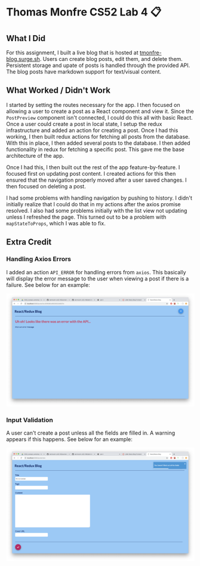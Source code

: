 # Thomas Monfre CS52 Lab 4 :clipboard:

## What I Did
For this assignment, I built a live blog that is hosted at [tmonfre-blog.surge.sh](https://tmonfre-blog.surge.sh). Users can create blog posts, edit them, and delete them. Persistent storage and upate of posts is handled through the provided API. The blog posts have markdown support for text/visual content.

## What Worked / Didn't Work
I started by setting the routes necessary for the app. I then focused on allowing a user to create a post as a React component and view it. Since the `PostPreview` component isn't connected, I could do this all with basic React. Once a user could create a post in local state, I setup the redux infrastructure and added an action for creating a post. Once I had this working, I then built redux actions for fetching all posts from the database. With this in place, I then added several posts to the database. I then added functionality in redux for fetching a specific post. This gave me the base architecture of the app.

Once I had this, I then built out the rest of the app feature-by-feature. I focused first on updating post content. I created actions for this then ensured that the navigation properly moved after a user saved changes. I then focused on deleting a post.

I had some problems with handling navigation by pushing to history. I didn't initially realize that I could do that in my actions after the axios promise resolved. I also had some problems initially with the list view not updating unless I refreshed the page. This turned out to be a problem with `mapStateToProps`, which I was able to fix.

## Extra Credit

### Handling Axios Errors
I added an action `API_ERROR` for handling errors from `axios`. This basically will display the error message to the user when viewing a post if there is a failure. See below for an example:

![screenshot](error-handling.png)

### Input Validation
A user can't create a post unless all the fields are filled in. A warning appears if this happens. See below for an example:

![screenshot](input-validation.png)